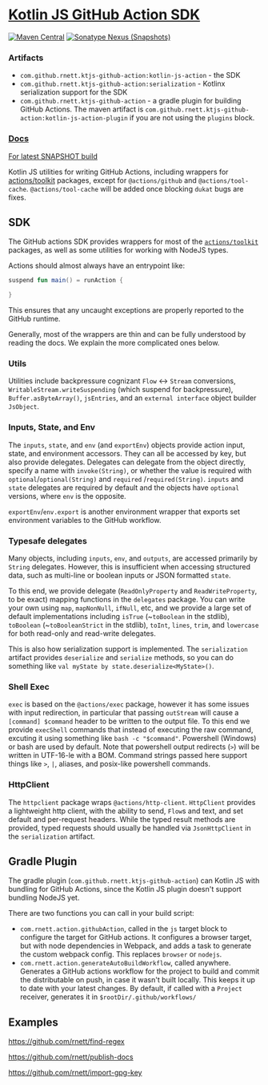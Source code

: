 # [Kotlin JS GitHub Action SDK](https://github.com/rnett/kotlin-js-action)

[![Maven Central](https://img.shields.io/maven-central/v/com.github.rnett.ktjs-github-action/kotlin-js-action)](https://search.maven.org/artifact/com.github.rnett.ktjs-github-action/kotlin-js-action)
[![Sonatype Nexus (Snapshots)](https://img.shields.io/nexus/s/com.github.rnett.ktjs-github-action/kotlin-js-action?server=https%3A%2F%2Foss.sonatype.org)](https://oss.sonatype.org/content/repositories/snapshots/com/github/rnett/ktjs-github-action/)

### Artifacts

* `com.github.rnett.ktjs-github-action:kotlin-js-action` - the SDK
* `com.github.rnett.ktjs-github-action:serialization` - Kotlinx serialization support for the SDK
* `com.github.rnett.ktjs-github-action` - a gradle plugin for building GitHub Actions. The maven artifact
  is `com.github.rnett.ktjs-github-action:kotlin-js-action-plugin`
  if you are not using the `plugins` block.

### [Docs](https://rnett.github.io/kotlin-js-action/release/)

[For latest SNAPSHOT build](https://rnett.github.io/kotlin-js-action/snapshot/)

Kotlin JS utilities for writing GitHub Actions, including wrappers
for [actions/toolkit](https://github.com/actions/toolkit) packages, except for `@actions/github`
and `@actions/tool-cache`.  `@actions/tool-cache` will be added once blocking `dukat` bugs are fixes.

## SDK

The GitHub actions SDK provides wrappers for most of the [`actions/toolkit`](https://github.com/actions/toolkit)
packages, as well as some utilities for working with NodeJS types.

Actions should almost always have an entrypoint like:

```kotlin
suspend fun main() = runAction {

}
```

This ensures that any uncaught exceptions are properly reported to the GitHub runtime.

Generally, most of the wrappers are thin and can be fully understood by reading the docs. We explain the more
complicated ones below.

### Utils

Utilities include backpressure cognizant `Flow` <-> `Stream` conversions,
`WritableStream.writeSuspending` (which suspend for backpressure),
`Buffer.asByteArray()`, `jsEntries`, and an `external interface` object builder `JsObject`.

### Inputs, State, and Env

The `inputs`, `state`, and `env` (and `exportEnv`) objects provide action input, state, and environment accessors. They
can all be accessed by key, but also provide delegates. Delegates can delegate from the object directly, specify a name
with `invoke(String)`, or whether the value is required with `optional`/`optional(String)` and `required`
/`required(String)`.
`inputs` and `state` delegates are required by default and the objects have `optional` versions, where `env` is the
opposite.

`exportEnv`/`env.export` is another environment wrapper that exports set environment variables to the GitHub workflow.

### Typesafe delegates

Many objects, including `inputs`, `env`, and `outputs`, are accessed primarily by `String` delegates. However, this is
insufficient when accessing structured data, such as multi-line or boolean inputs or JSON formatted `state`.

To this end, we provide delegate (`ReadOnlyProperty` and `ReadWriteProperty`, to be exact) mapping functions in
the `delegates` package. You can write your own using `map`, `mapNonNull`, `ifNull`, etc, and we provide a large set of
default implementations including `isTrue` (~`toBoolean` in the stdlib),
`toBoolean` (~`toBooleanStrict` in the stdlib), `toInt`, `lines`, `trim`, and `lowercase` for both read-only and
read-write delegates.

This is also how serialization support is implemented. The `serialization` artifact provides `deserialize`
and `serialize` methods, so you can do something like `val myState by state.deserialize<MyState>()`.

### Shell Exec

`exec` is based on the `@actions/exec` package, however it has some issues with input redirection, in particular that
passing `outStream` will cause a `[command] $command` header to be written to the output file. To this end we provide
`execShell` commands that instead of executing the raw command, excuting it using something like `bash -c "$command"`.
Powershell (Windows) or bash are used by default. Note that powershell output redirects (`>`) will be written in
UTF-16-le with a BOM. Command strings passed here support things like `>`, `|`, aliases, and posix-like powershell
commands.

### HttpClient

The `httpclient` package wraps `@actions/http-client`.  `HttpClient` provides a lightweight http client, with the
ability to send, `Flow`s and text, and set default and per-request headers. While the typed result methods are provided,
typed requests should usually be handled via `JsonHttpClient` in the `serialization` artifact.

## Gradle Plugin

The gradle plugin (`com.github.rnett.ktjs-github-action`) can Kotlin JS with bundling for GitHub Actions, since the
Kotlin JS plugin doesn't support bundling NodeJS yet.

There are two functions you can call in your build script:

* `com.rnett.action.githubAction`, called in the `js` target block to configure the target for GitHub actions. It
  configures a browser target, but with node dependencies in Webpack, and adds a task to generate the custom webpack
  config. This replaces `browser` or `nodejs`.
* `com.rnett.action.generateAutoBuildWorkflow`, called anywhere. Generates a GitHub actions workflow for the project to
  build and commit the distributable on push, in case it wasn't built locally. This keeps it up to date with your latest
  changes. By default, if called with a `Project` receiver, generates it in `$rootDir/.github/workflows/`

## Examples

https://github.com/rnett/find-regex

https://github.com/rnett/publish-docs

https://github.com/rnett/import-gpg-key
